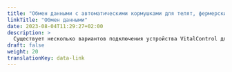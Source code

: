 ```yaml
---
title: "Обмен данными с автоматическими кормушками для телят, фермерскими ПК и сторонними программными продуктами"
linkTitle: "Обмен данными"
date: 2023-08-04T11:29:27+02:00
description: >
  Существует несколько вариантов подключения устройства VitalControl для эффективного обмена данными с другим оборудованием и программными решениями.
draft: false
weight: 20
translationKey: data-link
---
```

